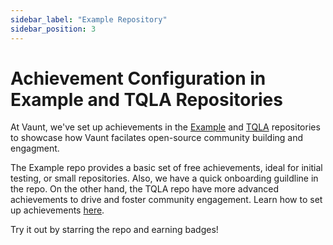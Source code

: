 ```yaml
---
sidebar_label: "Example Repository"
sidebar_position: 3
---
```


# Achievement Configuration in Example and TQLA Repositories

At Vaunt, we've set up achievements in the [Example](https://github.com/VauntDev/example?tab=readme-ov-file#available-awards) and [TQLA](https://github.com/VauntDev/example) repositories to showcase how Vaunt facilates open-source community building and engagment. 

The Example repo provides a basic set of free achievements, ideal for initial testing, or small repositories. Also, we have a quick onboarding guildline in the repo. On the other hand, the TQLA repo have more advanced achievements to drive and foster community engagement. Learn how to set up achievements [here](https://github.com/VauntDev/docs/blob/simon-docs/docs/organizations/achievements.md).

Try it out by starring the repo and earning badges!
